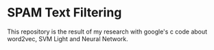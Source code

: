 # SPAM Text Filtering

This repository is the result of my research with google's c code about word2vec, SVM Light and Neural Network. 

 



 


